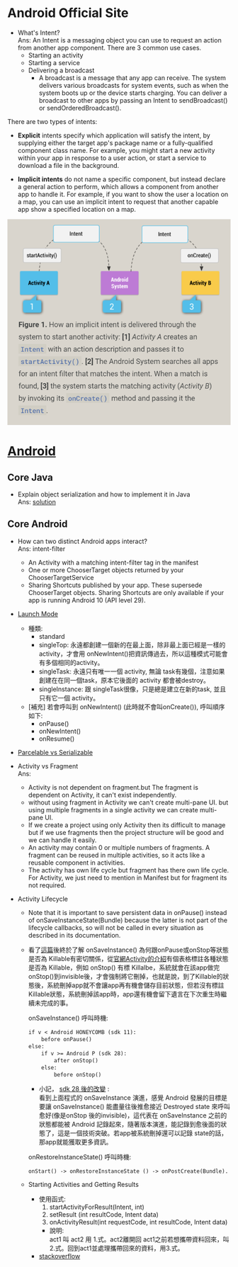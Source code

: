 # Android Official Site
* What's Intent?\
Ans: An Intent is a messaging object you can use to request an action from another app component. There are 3 common use cases.
	* Starting an activity
	* Starting a service
	* Delivering a broadcast
		* A broadcast is a message that any app can receive. The system delivers various broadcasts for system events, such as when the system boots up or the device starts charging. You can deliver a broadcast to other apps by passing an Intent to sendBroadcast() or sendOrderedBroadcast().

There are two types of intents:

* __Explicit__ intents specify which application will satisfy the intent, by supplying either the target app's package name or a fully-qualified component class name. For example, you might start a new activity within your app in response to a user action, or start a service to download a file in the background.

* __Implicit intents__ do not name a specific component, but instead declare a general action to perform, which allows a component from another app to handle it. For example, if you want to show the user a location on a map, you can use an implicit intent to request that another capable app show a specified location on a map.

![](_imgs\1.png)

# [Android](https://github.com/derekargueta/Android-Interview-Questions)
## Core Java
* Explain object serialization and how to implement it in Java\
	Ans: [solution](https://www.tutorialspoint.com/java/java_serialization.htm)
## Core Android
* How can two distinct Android apps interact? \
	Ans: intent-filter
	* An Activity with a matching intent-filter tag in the manifest
	* One or more ChooserTarget objects returned by your ChooserTargetService
	* Sharing Shortcuts published by your app. These supersede ChooserTarget objects. Sharing Shortcuts are only available if your app is running Android 10 (API level 29).

* [Launch Mode](https://android.jlelse.eu/android-activity-launch-mode-e0df1aa72242)
	* 種類:
		* standard
		* singleTop: 永遠都創建一個新的在最上面，除非最上面已經是一樣的activity，才會用 onNewIntent()把資訊傳過去，所以這種模式可能會有多個相同的activity。
		* singleTask: 永遠只有唯一一個 activity, 無論 task有幾個，注意如果創建在在同一個task，原本它後面的 activity 都會被destroy。
		* singleInstance: 跟 singleTask很像，只是總是建立在新的task, 並且只有它一個 activity。
	* [補充] 若會呼叫到 onNewIntent() (此時就不會叫onCreate()), 呼叫順序如下:
		* onPause()
		* onNewIntent()
		* onResume()

* [Parcelable vs Serializable](https://stackoverflow.com/a/50114007/497132)

* Activity vs Fragment\
	Ans:
	* Activity is not dependent on fragment.but The fragment is dependent on Activity, it can't exist independently.
	* without using fragment in Activity we can't create multi-pane UI. but using multiple fragments in a single activity we can create multi-pane UI.
	* If we create a project using only Activity then its difficult to manage but if we use fragments then the project structure will be good and we can handle it easily.
	* An activity may contain 0 or multiple numbers of fragments. A fragment can be reused in multiple activities, so it acts like a reusable component in activities.
	* The activity has own life cycle but fragment has there own life cycle.
For Activity, we just need to mention in Manifest but for fragment its not required.

* Activity Lifecycle
	* Note that it is important to save persistent data in onPause() instead of onSaveInstanceState(Bundle) because the latter is not part of the lifecycle callbacks, so will not be called in every situation as described in its documentation.

	*	
		看了[這篇](https://stackoverflow.com/questions/20831826/when-exactly-are-onsaveinstancestate-and-onrestoreinstancestate-called/20831956#20831956)後終於了解 onSaveInstance() 為何跟onPause或onStop等狀態是否為 Killable有密切關係，從[官網Activity的介紹](https://developer.android.com/reference/android/app/Activity.html#ProcessLifecycle)有個表格標註各種狀態是否為 Killable，例如 onStop() 有標 Killalbe，系統就會在該app做完 onStop()到invisible後，才會強制將它刪掉，也就是說，到了Killable的狀態後，系統刪掉app就不會讓app再有機會儲存目前狀態，但若沒有標註Killable狀態，系統刪掉該app時，app還有機會留下遺言在下次重生時繼續未完成的事。

		onSaveInstance() 呼叫時機:
		```
		if v < Android HONEYCOMB (sdk 11):
			before onPause()
		else:
			if v >= Android P (sdk 28):
				after onStop()
			else:
				before onStop()
		```
		* 小記，
		[sdk 28 後的改變](https://stackoverflow.com/a/49230811/1613961) :\
		看到上面程式的 onSaveInstance 演進，感覺 Android 發展的目標是要讓 onSaveInstance() 能盡量往後推愈接近 Destroyed state 來呼叫愈好(像是onStop 後的invisible)，這代表在 onSaveInstance 之前的狀態都能被 Android 記錄起來，隨著版本演進，能記錄到愈後面的狀態了，這是一個技術突破。若app被系統刪掉還可以記錄 state的話，那app就能獲取更多資訊。

		onRestoreInstanceState() 呼叫時機:
		```
		onStart() -> onRestoreInstanceState () -> onPostCreate(Bundle).
		```
	* Starting Activities and Getting Results
		* 使用函式:
			1. startActivityForResult(Intent, int)
			2. setResult (int resultCode, Intent data)
			3. onActivityResult(int requestCode, int resultCode, Intent data)
			* 說明:\
			act1 叫 act2 用 1.式。act2離開回 act1之前若想攜帶資料回來，叫2.式。回到act1並處理攜帶回來的資料，用3.式。
		* [stackoverflow](https://stackoverflow.com/questions/10407159/how-to-manage-startactivityforresult-on-android)